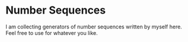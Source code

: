 # Number Sequences

I am collecting generators of number sequences written by myself here. Feel free to use for whatever you like. 
